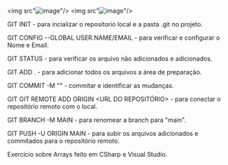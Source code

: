 <img src"![image](https://github.com/user-attachments/assets/4a2834eb-7e5c-4bed-84f6-651dd92e735c)"/>
<img src"![image](https://github.com/user-attachments/assets/fdfed039-350b-4521-b52f-205cf203e5df)"/>

GIT INIT - para incializar o repositorio local e a pasta .git no projeto.

GIT CONFIG --GLOBAL USER.NAME/EMAIL - para verificar e configurar o Nome e Email.

GIT STATUS - para verificar os arquivo não adicionados e adicionados.

GIT ADD . - para adicionar todos os arquivos a área de preparação.

GIT COMMIT -M "<MENSAGE>" - commitar e identificar as mudanças.

GIT GIT REMOTE ADD ORIGIN <URL DO REPOSITÓRIO> - para conectar o repositório remoto com o local.

GIT BRANCH -M MAIN - para renomear a branch para "main".

GIT PUSH -U ORIGIN MAIN - para subir os arquivos adicionados e commitados para o repositório remoto.

Exercício sobre Arrays feito em CSharp e Visual Studio.
